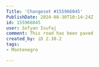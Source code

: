 ```yaml
---
Title: 'Changeset #155966045'
PublishDate: 2024-08-30T10:14:24Z
id: 155966045
user: Sofyan Isufaj
comment: This road has been paved
created_by: iD 2.30.2
tags:
- Montenegro

---
```

